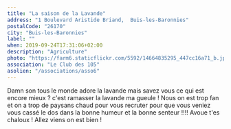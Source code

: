 ```yaml
---
title: "La saison de la Lavande"
address: "1 Boulevard Aristide Briand,  Buis-les-Baronnies"
postalCode: "26170"
city: "Buis-les-Baronnies"
label: ""
when: 2019-09-24T17:31:06+02:00
description: "Agriculture"
photo: "https://farm6.staticflickr.com/5592/14664835295_447cc16a71_b.jpg"
association: "Le Club des 105"
asolien: "/associations/asso6"
---
```

Damn son tous le monde adore la lavande mais savez vous ce qui est encore mieux ? c'est ramasser la lavande ma gueule !
Nous on est trop fan et on a trop de paysans chaud pour vous recruter pour que vous veniez vous cassé le dos dans la bonne humeur et la bonne senteur !!!!
Avoue t'es chaloux ! Allez viens on est bien !

